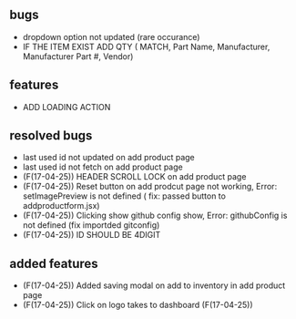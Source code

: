 ## bugs 

- dropdown option not updated (rare occurance)
- IF THE ITEM EXIST ADD QTY ( MATCH, Part Name, Manufacturer, Manufacturer Part #, Vendor)

## features
- ADD LOADING ACTION

## resolved bugs

- last used id not updated on add product page 
- last used id not fetch on add product page 
- (F(17-04-25)) HEADER SCROLL LOCK on add product page 
- (F(17-04-25)) Reset button on add prodcut page not working, Error: setImagePreview is not defined ( fix: passed button to addproductform.jsx) 
- (F(17-04-25)) Clicking show github config show, Error: githubConfig is not defined (fix importded gitconfig) 
- (F(17-04-25)) ID SHOULD BE 4DIGIT 



## added features
- (F(17-04-25)) Added saving modal on add to inventory in add product page 
- (F(17-04-25)) Click on logo takes to dashboard (F(17-04-25))